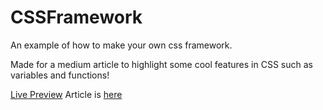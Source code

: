 # CSSFramework
An example of how to make your own css framework.

Made for a medium article to highlight some cool features in CSS such as variables and functions!

[Live Preview](https://danilovlad.github.io/CSSFramework/)
Article is [here]()
